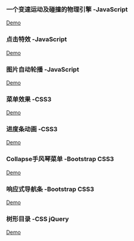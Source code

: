### 一个变速运动及碰撞的物理引擎 -JavaScript  

<a href='https://kong0102.github.io/Web-Front-End-Demo/physics engine-JavaScript/physics engine.html'>Demo</a>

### 点击特效 -JavaScript  
  
<a href='https://kong0102.github.io/Web-Front-End-Demo/点击效果-JavaScript.html'>Demo</a>

### 图片自动轮播 -JavaScript    

<a href='https://kong0102.github.io/Web-Front-End-Demo/图片自动轮播/图片自动轮播.html'>Demo</a>

### 菜单效果 -CSS3  

<a href='https://kong0102.github.io/Web-Front-End-Demo/菜单效果/菜单效果-CSS.html'>Demo</a>  

### 进度条动画 -CSS3  

<a href='https://kong0102.github.io/Web-Front-End-Demo/CSS3动画-进度条/Loading .html'>Demo</a>  

### Collapse手风琴菜单 -Bootstrap CSS3  

<a href='https://kong0102.github.io/Web-Front-End-Demo/Collapse手风琴菜单/Collapse手风琴菜单.html'>Demo</a>  
 
### 响应式导航条 -Bootstrap CSS3  

<a href='https://kong0102.github.io/Web-Front-End-Demo/响应式导航栏/响应式导航栏.html'>Demo</a>  

### 树形目录 -CSS jQuery  

<a href='https://kong0102.github.io/Web-Front-End-Demo/树形目录/树形目录.html'>Demo</a>  
